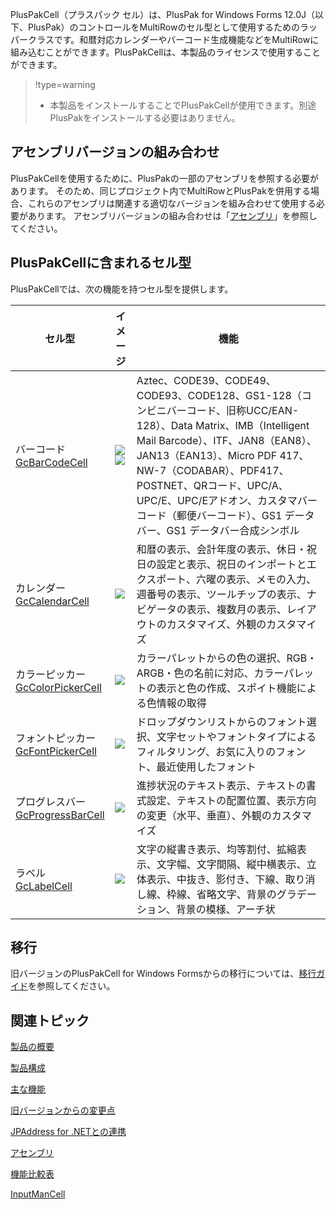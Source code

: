 
PlusPakCell（プラスパック セル）は、PlusPak for Windows Forms 12.0J（以下、PlusPak）のコントロールをMultiRowのセル型として使用するためのラッパークラスです。和暦対応カレンダーやバーコード生成機能などをMultiRowに組み込むことができます。PlusPakCellは、本製品のライセンスで使用することができます。


> !type=warning
>
> *   本製品をインストールすることでPlusPakCellが使用できます。別途PlusPakをインストールする必要はありません。

## アセンブリバージョンの組み合わせ

PlusPakCellを使用するために、PlusPakの一部のアセンブリを参照する必要があります。 そのため、同じプロジェクト内でMultiRowとPlusPakを併用する場合、これらのアセンブリは関連する適切なバージョンを組み合わせて使用する必要があります。 アセンブリバージョンの組み合わせは「[アセンブリ](gcdocsite__documentlink?toc-item-id=96049fbd-5581-4f0d-a830-367553ae7bdd)」を参照してください。

## PlusPakCellに含まれるセル型

PlusPakCellでは、次の機能を持つセル型を提供します。

| セル型 | イメージ | 機能 |
| --- | --- | --- |
| バーコード<br />[GcBarCodeCell](gcdocsite__documentlink?toc-item-id=69EEB65C-39B8-4712-81FB-70C5F78C41A0)<br /> | ![](/DOCUMENT_SITE_LINK_PREFIX_HERE/document-site-files/images/f148c511-6e98-4b55-9904-150a375d5825/images/overview/pluspakcell_gcbarcodecell1.png)<br />![](/DOCUMENT_SITE_LINK_PREFIX_HERE/document-site-files/images/f148c511-6e98-4b55-9904-150a375d5825/images/overview/pluspakcell_gcbarcodecell2.png)<br /> | Aztec、CODE39、CODE49、CODE93、CODE128、GS1-128（コンビニバーコード、旧称UCC/EAN-128）、Data Matrix、IMB（Intelligent Mail Barcode）、ITF、JAN8（EAN8）、JAN13（EAN13）、Micro PDF 417、NW-7（CODABAR）、PDF417、POSTNET、QRコード、UPC/A、UPC/E、UPC/Eアドオン、カスタマバーコード（郵便バーコード）、GS1 データバー、GS1 データバー合成シンボル |
| カレンダー<br />[GcCalendarCell](gcdocsite__documentlink?toc-item-id=5C66B65D-4C55-4789-8A07-8E32216CA253)<br /> | ![](/DOCUMENT_SITE_LINK_PREFIX_HERE/document-site-files/images/f148c511-6e98-4b55-9904-150a375d5825/images/overview/pluspakcell_gccalendarcell.png) | 和暦の表示、会計年度の表示、休日・祝日の設定と表示、祝日のインポートとエクスポート、六曜の表示、メモの入力、週番号の表示、ツールチップの表示、ナビゲータの表示、複数月の表示、レイアウトのカスタマイズ、外観のカスタマイズ |
| カラーピッカー<br />[GcColorPickerCell](gcdocsite__documentlink?toc-item-id=DEE27BDF-B96D-4D9A-9DFD-578749E3ABCE)<br /> | ![](/DOCUMENT_SITE_LINK_PREFIX_HERE/document-site-files/images/f148c511-6e98-4b55-9904-150a375d5825/images/overview/pluspakcell_gccolorpickercell.png) | カラーパレットからの色の選択、RGB・ARGB・色の名前に対応、カラーパレットの表示と色の作成、スポイト機能による色情報の取得 |
| フォントピッカー<br />[GcFontPickerCell](gcdocsite__documentlink?toc-item-id=4F7FFDE0-E106-42EF-8C4D-7A775DF6B468)<br /> | ![](/DOCUMENT_SITE_LINK_PREFIX_HERE/document-site-files/images/f148c511-6e98-4b55-9904-150a375d5825/images/overview/pluspakcell_gcfontpickercell.png) | ドロップダウンリストからのフォント選択、文字セットやフォントタイプによるフィルタリング、お気に入りのフォント、最近使用したフォント |
| プログレスバー<br />[GcProgressBarCell](gcdocsite__documentlink?toc-item-id=BAFFC55F-BE3B-4399-A936-BCF1053E4941)<br /> | ![](/DOCUMENT_SITE_LINK_PREFIX_HERE/document-site-files/images/f148c511-6e98-4b55-9904-150a375d5825/images/overview/pluspakcell_gcprogressbarcell.png) | 進捗状況のテキスト表示、テキストの書式設定、テキストの配置位置、表示方向の変更（水平、垂直）、外観のカスタマイズ |
| ラベル<br />[GcLabelCell](gcdocsite__documentlink?toc-item-id=6D89A337-A4EA-4BAB-B86D-B9E074DA5F23)<br /> | ![](/DOCUMENT_SITE_LINK_PREFIX_HERE/document-site-files/images/f148c511-6e98-4b55-9904-150a375d5825/images/overview/pluspakcell_gclabelcell.png) | 文字の縦書き表示、均等割付、拡縮表示、文字幅、文字間隔、縦中横表示、立体表示、中抜き、影付き、下線、取り消し線、枠線、省略文字、背景のグラデーション、背景の模様、アーチ状 |

## 移行

旧バージョンのPlusPakCell for Windows Formsからの移行については、[移行ガイド](https://docs.mescius.jp/help/multirow-winforms-12-migration/#Introducing_MultiRow12.html)を参照してください。

## 関連トピック

[製品の概要](gcdocsite__documentlink?toc-item-id=909feeb6-135c-415a-88e9-c1f9592b3356)

[製品構成](gcdocsite__documentlink?toc-item-id=8bf2e815-2910-494e-9857-4579a635e1b7)

[主な機能](gcdocsite__documentlink?toc-item-id=0c78c61f-7320-4879-ab08-57f0695edbdd)

[旧バージョンからの変更点](gcdocsite__documentlink?toc-item-id=7ff689fc-4f6e-4122-94de-5a25293938aa)

[JPAddress for .NETとの連携](gcdocsite__documentlink?toc-item-id=6af858bd-15e0-47b1-b02a-c011f1b81386)

[アセンブリ](gcdocsite__documentlink?toc-item-id=96049fbd-5581-4f0d-a830-367553ae7bdd)

[機能比較表](gcdocsite__documentlink?toc-item-id=77c0c1b8-0e09-43e1-990d-c688206bb4ca)

[InputManCell](gcdocsite__documentlink?toc-item-id=06cfde5d-7890-462c-bf3f-fb06e4b133d9)